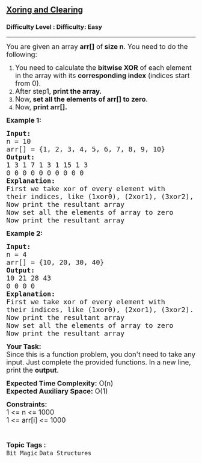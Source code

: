 <h2><a href="https://www.geeksforgeeks.org/problems/xoring-and-clearing/1?page=1&company=Amazon&sortBy=submissions">Xoring and Clearing</a></h2><h3>Difficulty Level : Difficulty: Easy</h3><hr><div class="problems_problem_content__Xm_eO"><p><span style="font-size: 18px;">You are given an array&nbsp;<strong>arr[]</strong>&nbsp;of<strong>&nbsp;size n</strong>. You need to do the following:</span></p>
<ol>
<li><span style="font-size: 18px;">You need to calculate the&nbsp;<strong>bitwise XOR</strong>&nbsp;of each element in the array with its&nbsp;<strong>corresponding index</strong>&nbsp;(indices start from 0).</span></li>
<li><span style="font-size: 18px;">After step1,&nbsp;<strong>print the array.</strong></span></li>
<li><span style="font-size: 18px;">Now,<strong>&nbsp;set all the elements of arr[] to zero</strong>.</span></li>
<li><span style="font-size: 18px;">Now,&nbsp;<strong>print arr[].</strong></span></li>
</ol>
<p><span style="font-size: 18px;"><strong>Example 1:</strong></span></p>
<pre><span style="font-size: 18px;"><strong>Input:</strong>
n = 10
arr[] = {1, 2, 3, 4, 5, 6, 7, 8, 9, 10}
<strong>Output:
</strong>1 3 1 7 1 3 1 15 1 3
0 0 0 0 0 0 0 0 0 0
<strong>Explanation:
</strong>First we take xor of every element with
their indices, like (1xor0), (2xor1), (3xor2), (4xor3) and so on.
Now print the resultant array
Now set all the elements of array to zero
Now print the resultant array</span></pre>
<p><span style="font-size: 18px;"><strong>Example 2:</strong></span></p>
<pre><span style="font-size: 18px;"><strong>Input:</strong>
n = 4
arr[] = {10, 20, 30, 40}
<strong>Output:
</strong>10 21 28 43
0 0 0 0
<strong>Explanation:
</strong>First we take xor of every element with
their indices, like (1xor0), (2xor1), (3xor2).
Now print the resultant array
Now set all the elements of array to zero
Now print the resultant array</span></pre>
<p><span style="font-size: 18px;"><strong>Your Task:</strong><br>Since this is a function problem, you don't need to take any input. Just complete the provided functions.&nbsp;In a new line, print the&nbsp;<strong>output</strong>.</span></p>
<p><span style="font-size: 18px;"><strong>Expected Time Complexity:</strong>&nbsp;O(n)<br><strong>Expected Auxiliary Space:</strong>&nbsp;O(1)</span></p>
<p><span style="font-size: 18px;"><strong>Constraints:</strong><br>1 &lt;= n &lt;= 1000<br>1 &lt;= arr[i] &lt;= 1000</span></p></div><br><p><span style=font-size:18px><strong>Topic Tags : </strong><br><code>Bit Magic</code>&nbsp;<code>Data Structures</code>&nbsp;